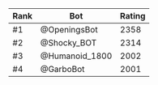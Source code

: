 Rank|Bot|Rating
---|---|---
#1|@OpeningsBot|2358
#2|@Shocky_BOT|2314
#3|@Humanoid_1800|2002
#4|@GarboBot|2001
